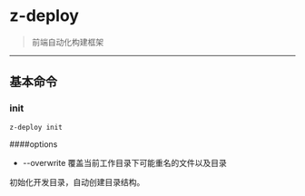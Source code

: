 # z-deploy
>前端自动化构建框架

***
## 基本命令

### init
```
z-deploy init
```
####options
* --overwrite  覆盖当前工作目录下可能重名的文件以及目录


初始化开发目录，自动创建目录结构。



